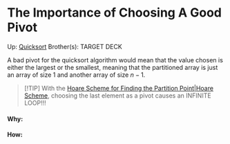 # The Importance of Choosing A Good Pivot

Up: [Quicksort](quicksort)
Brother(s):
TARGET DECK

A bad pivot for the quicksort algorithm would mean that the value chosen is either the largest or the smallest, meaning that the partitioned array is just an array of size 1 and another array of size $n-1$.

> [!TIP] With the [Hoare Scheme for Finding the Partition Point|Hoare Scheme](hoare_scheme_for_finding_the_partition_point|hoare_scheme), choosing the last element as a pivot causes an INFINITE LOOP!!!

































#### Why:
#### How:









